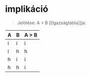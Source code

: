 # implikáció

> Jelölése: A > B
> \[[Igazságtábla]\]ja:

| A | B | A > B |
| --- | --- | ----- |
| i | i | i |
| i | h | h |
| h | i | i |
| h | h | i |
